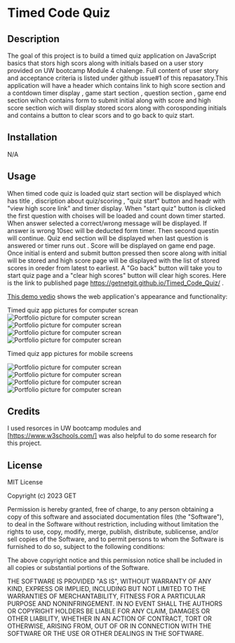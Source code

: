 
# Timed Code Quiz

## Description

The goal of this project is to build a timed quiz  application on JavaScript basics that stors high scors along with initials based on a user story provided on UW bootcamp Module 4 chalenge. Full content of user story and acceptance criteria is listed under github issue#1 of this repasatory.This application will have a header which contains link to high score section and a contdown timer display , game start section , question section , game end section wihch contains form to submit initial along with score and high score section wich will display stored scors along with corosponding initials and contains a button to clear scors and to go back to quiz start.

## Installation

N/A

## Usage
When timed code quiz   is loaded  quiz start section will be displayed which has title , discription about quiz/scoring , "quiz start" button and headr with "view high score link" and timer display. When "start quiz" button is clicked the first question with choises will be loaded and count down timer started. When answer selected a correct/wrong message will be displayed. If answer is wrong 10sec will be deducted form timer. Then second questin will continue. Quiz end section will be displayed when last question is answered or timer runs out . Score will be displayed on game end page. Once initial is enterd and submit button pressed then score along with initial will be stored and high score page will be displayed with the list of stored scores in oreder from latest to earliest. A "Go back" button will take you to start quiz page and a "clear high scores" button will clear high scores. 
Here is the link to published page https://getnetgit.github.io/Timed_Code_Quiz/ .


[This demo vedio](./asset/media/Timed%20Code%20Quiz_Demo_Video.webm) shows the web application's appearance and functionality:


Timed quiz app pictures  for computer screan
![Portfolio picture for computer screan](./asset/media/Timed-Code-Quiz_Start_PC.png)
![Portfolio picture for computer screan](./asset/media/Timed-Code-Quiz_QuestionsPC.png)
![Portfolio picture for computer screan](./asset/media/Timed-Code-Quiz_End_PC.png)
![Portfolio picture for computer screan](./asset/media/Timed-Code-Quiz_HighScors_Pc.png)

Timed quiz app pictures  for mobile screens

![Portfolio picture for computer screan](./asset/media/Timed-Code-Quiz_Start_Mobile.png)
![Portfolio picture for computer screan](./asset/media/Timed-Code-Quiz_Questions_Mobile.png)
![Portfolio picture for computer screan](./asset/media/Timed-Code-Quiz_End_Mobile.png)
![Portfolio picture for computer screan](./asset/media/Timed-Code-Quiz_HighScors_Mobile.png)

## Credits
I used resorces in UW bootcamp modules and [https://www.w3schools.com/] was also helpful to do some research for this project. 

## License

MIT License

Copyright (c) 2023 GET

Permission is hereby granted, free of charge, to any person obtaining a copy
of this software and associated documentation files (the "Software"), to deal
in the Software without restriction, including without limitation the rights
to use, copy, modify, merge, publish, distribute, sublicense, and/or sell
copies of the Software, and to permit persons to whom the Software is
furnished to do so, subject to the following conditions:

The above copyright notice and this permission notice shall be included in all
copies or substantial portions of the Software.

THE SOFTWARE IS PROVIDED "AS IS", WITHOUT WARRANTY OF ANY KIND, EXPRESS OR
IMPLIED, INCLUDING BUT NOT LIMITED TO THE WARRANTIES OF MERCHANTABILITY,
FITNESS FOR A PARTICULAR PURPOSE AND NONINFRINGEMENT. IN NO EVENT SHALL THE
AUTHORS OR COPYRIGHT HOLDERS BE LIABLE FOR ANY CLAIM, DAMAGES OR OTHER
LIABILITY, WHETHER IN AN ACTION OF CONTRACT, TORT OR OTHERWISE, ARISING FROM,
OUT OF OR IN CONNECTION WITH THE SOFTWARE OR THE USE OR OTHER DEALINGS IN THE
SOFTWARE.
